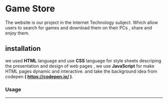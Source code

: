# Game Store
The website is our project in the Internet Technology subject.
Which allow users to search for games and download them on their PCs , share and enjoy them.

## installation
we used **HTML** language and use **CSS** language for style sheets descriping the presentation and design of web pages ,
we use **JavaScript** for make HTML pages dynamic and interactive.
and take the background idea from codepen **( https://codepen.io/ )**.

### Usage
---

